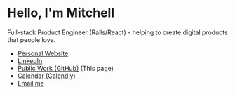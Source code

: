# Hello, I'm Mitchell

Full-stack Product Engineer (Rails/React) - helping to create digital products that people love.

- [Personal Website](https://mitchellbryson.com)
- [LinkedIn](https://www.linkedin.com/in/mitchellfyi/)
- [Public Work (GitHub)](https://github.com/mitchellfyi/) (This page)
- [Calendar (Calendly)](https://calendly.com/mitchellfyi)
- [Email me](mailto:githubprofile@mitchellbryson.com)
